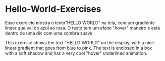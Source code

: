 # Hello-World-Exercises

Esse exercício mostra o texto"HELLO WORLD" na tela, com um
gradiente linear que vai do azul ao rosa. O texto tem um
efeito "hover" maneiro e está dentro de uma div com uma
sombra suave.

This exercise shows the text "HELLO WORLD" on the display,
with a nice linear gradient that goes from blue to pink.
The text is enclosed in a box with a soft shadow and has a
very cool "hover" underlined animation.
